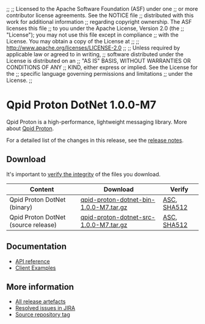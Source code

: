 ;;
;; Licensed to the Apache Software Foundation (ASF) under one
;; or more contributor license agreements.  See the NOTICE file
;; distributed with this work for additional information
;; regarding copyright ownership.  The ASF licenses this file
;; to you under the Apache License, Version 2.0 (the
;; "License"); you may not use this file except in compliance
;; with the License.  You may obtain a copy of the License at
;;
;;   http://www.apache.org/licenses/LICENSE-2.0
;;
;; Unless required by applicable law or agreed to in writing,
;; software distributed under the License is distributed on an
;; "AS IS" BASIS, WITHOUT WARRANTIES OR CONDITIONS OF ANY
;; KIND, either express or implied.  See the License for the
;; specific language governing permissions and limitations
;; under the License.
;;

# Qpid Proton DotNet 1.0.0-M7

Qpid Proton is a high-performance, lightweight messaging library. More
about [Qpid Proton]({{site_url}}/proton/index.html).

For a detailed list of the changes in this release, see the [release
notes](release-notes.html).

## Download

It's important to [verify the
integrity]({{site_url}}/download.html#verify-what-you-download) of
the files you download.

| Content | Download | Verify |
|---------|----------|--------|
| Qpid Proton DotNet (binary) | [qpid-proton-dotnet-bin-1.0.0-M7.tar.gz](https://archive.apache.org/dist/qpid/proton-dotnet/1.0.0-M7/qpid-proton-dotnet-bin-1.0.0-M7.tar.gz) | [ASC](https://archive.apache.org/dist/qpid/proton-dotnet/1.0.0-M7/qpid-proton-dotnet-bin-1.0.0-M7.tar.gz.asc), [SHA512](https://archive.apache.org/dist/qpid/proton-dotnet/1.0.0-M7/qpid-proton-dotnet-bin-1.0.0-M7.tar.gz.sha512) |
| Qpid Proton DotNet (source release) | [qpid-proton-dotnet-src-1.0.0-M7.tar.gz](https://archive.apache.org/dist/qpid/proton-dotnet/1.0.0-M7/qpid-proton-dotnet-src-1.0.0-M7.tar.gz) | [ASC](https://archive.apache.org/dist/qpid/proton-dotnet/1.0.0-M7/qpid-proton-dotnet-src-1.0.0-M7.tar.gz.asc), [SHA512](https://archive.apache.org/dist/qpid/proton-dotnet/1.0.0-M7/qpid-proton-dotnet-src-1.0.0-M7.tar.gz.sha512) |

## Documentation


<div class="two-column" markdown="1">

 - [API reference](api/index.html)
 - [Client Examples](https://github.com/apache/qpid-proton-dotnet/tree/1.0.0-M7/examples)

</div>


## More information

 - [All release artefacts](https://archive.apache.org/dist/qpid/proton-dotnet/1.0.0-M7)
 - [Resolved issues in JIRA](https://issues.apache.org/jira/issues/?jql=project+%3D+PROTON+AND+fixVersion+%3D+%27proton-dotnet-1.0.0-M7%27+AND+resolution+%3D+%27fixed%27+ORDER+BY+priority+DESC)
 - [Source repository tag](https://gitbox.apache.org/repos/asf?p=qpid-proton-dotnet.git;a=tag;h=1.0.0-M7)

<script type="text/javascript">
  _deferredFunctions.push(function() {
      if ("1.0.0-M7" === "{{current_proton_dotnet_release}}") {
          _modifyCurrentReleaseLinks();
      }
  });
</script>
